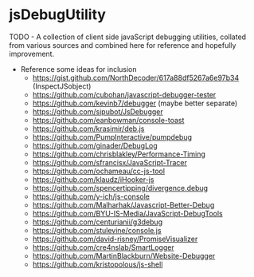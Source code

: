 # jsDebugUtility
TODO - A collection of client side javaScript debugging utilities, collated from various sources and combined here for reference and hopefully improvement.

* Reference some ideas for inclusion
  * https://gist.github.com/NorthDecoder/617a88df5267a6e97b34  (InspectJSobject)
  * https://github.com/cubohan/javascript-debugger-tester
  * https://github.com/kevinb7/debugger   (maybe better separate)
  * https://github.com/sipubot/JsDebugger
  * https://github.com/eanbowman/console-toast
  * https://github.com/krasimir/deb.js
  * https://github.com/PumpInteractive/pumpdebug
  * https://github.com/ginader/DebugLog
  * https://github.com/chrisblakley/Performance-Timing
  * https://github.com/sfrancisx/JavaScript-Tracer
  * https://github.com/ochameau/cc-js-tool
  * https://github.com/klaudz/iHooker-js
  * https://github.com/spencertipping/divergence.debug
  * https://github.com/y-ich/js-console
  * https://github.com/Malharhak/Javascript-Better-Debug
  * https://github.com/BYU-IS-Media/JavaScript-DebugTools
  * https://github.com/centurianii/g3debug
  * https://github.com/stulevine/console.js
  * https://github.com/david-risney/PromiseVisualizer
  * https://github.com/cre4nslab/SmartLogger
  * https://github.com/MartinBlackburn/Website-Debugger
  * https://github.com/kristopolous/js-shell
